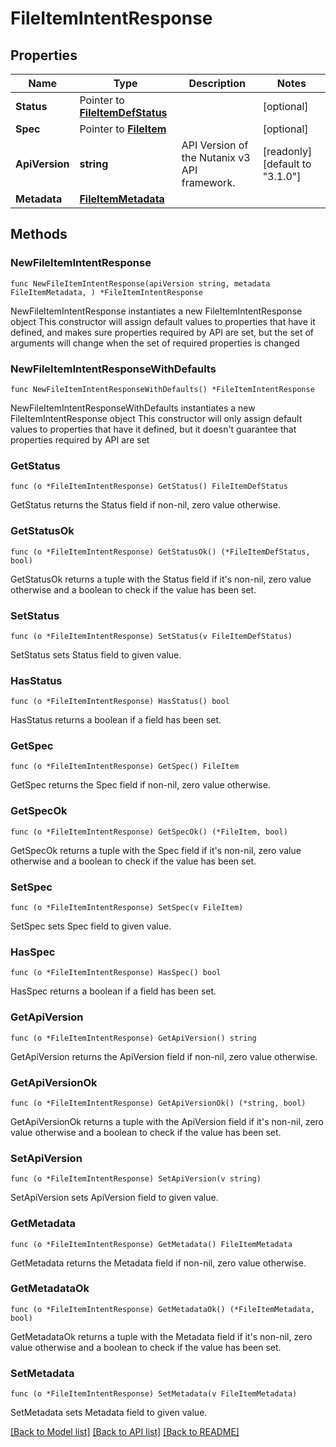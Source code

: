 # FileItemIntentResponse

## Properties

Name | Type | Description | Notes
------------ | ------------- | ------------- | -------------
**Status** | Pointer to [**FileItemDefStatus**](FileItemDefStatus.md) |  | [optional] 
**Spec** | Pointer to [**FileItem**](FileItem.md) |  | [optional] 
**ApiVersion** | **string** | API Version of the Nutanix v3 API framework. | [readonly] [default to "3.1.0"]
**Metadata** | [**FileItemMetadata**](FileItemMetadata.md) |  | 

## Methods

### NewFileItemIntentResponse

`func NewFileItemIntentResponse(apiVersion string, metadata FileItemMetadata, ) *FileItemIntentResponse`

NewFileItemIntentResponse instantiates a new FileItemIntentResponse object
This constructor will assign default values to properties that have it defined,
and makes sure properties required by API are set, but the set of arguments
will change when the set of required properties is changed

### NewFileItemIntentResponseWithDefaults

`func NewFileItemIntentResponseWithDefaults() *FileItemIntentResponse`

NewFileItemIntentResponseWithDefaults instantiates a new FileItemIntentResponse object
This constructor will only assign default values to properties that have it defined,
but it doesn't guarantee that properties required by API are set

### GetStatus

`func (o *FileItemIntentResponse) GetStatus() FileItemDefStatus`

GetStatus returns the Status field if non-nil, zero value otherwise.

### GetStatusOk

`func (o *FileItemIntentResponse) GetStatusOk() (*FileItemDefStatus, bool)`

GetStatusOk returns a tuple with the Status field if it's non-nil, zero value otherwise
and a boolean to check if the value has been set.

### SetStatus

`func (o *FileItemIntentResponse) SetStatus(v FileItemDefStatus)`

SetStatus sets Status field to given value.

### HasStatus

`func (o *FileItemIntentResponse) HasStatus() bool`

HasStatus returns a boolean if a field has been set.

### GetSpec

`func (o *FileItemIntentResponse) GetSpec() FileItem`

GetSpec returns the Spec field if non-nil, zero value otherwise.

### GetSpecOk

`func (o *FileItemIntentResponse) GetSpecOk() (*FileItem, bool)`

GetSpecOk returns a tuple with the Spec field if it's non-nil, zero value otherwise
and a boolean to check if the value has been set.

### SetSpec

`func (o *FileItemIntentResponse) SetSpec(v FileItem)`

SetSpec sets Spec field to given value.

### HasSpec

`func (o *FileItemIntentResponse) HasSpec() bool`

HasSpec returns a boolean if a field has been set.

### GetApiVersion

`func (o *FileItemIntentResponse) GetApiVersion() string`

GetApiVersion returns the ApiVersion field if non-nil, zero value otherwise.

### GetApiVersionOk

`func (o *FileItemIntentResponse) GetApiVersionOk() (*string, bool)`

GetApiVersionOk returns a tuple with the ApiVersion field if it's non-nil, zero value otherwise
and a boolean to check if the value has been set.

### SetApiVersion

`func (o *FileItemIntentResponse) SetApiVersion(v string)`

SetApiVersion sets ApiVersion field to given value.


### GetMetadata

`func (o *FileItemIntentResponse) GetMetadata() FileItemMetadata`

GetMetadata returns the Metadata field if non-nil, zero value otherwise.

### GetMetadataOk

`func (o *FileItemIntentResponse) GetMetadataOk() (*FileItemMetadata, bool)`

GetMetadataOk returns a tuple with the Metadata field if it's non-nil, zero value otherwise
and a boolean to check if the value has been set.

### SetMetadata

`func (o *FileItemIntentResponse) SetMetadata(v FileItemMetadata)`

SetMetadata sets Metadata field to given value.



[[Back to Model list]](../README.md#documentation-for-models) [[Back to API list]](../README.md#documentation-for-api-endpoints) [[Back to README]](../README.md)


